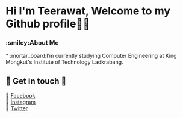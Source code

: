 # Hi I'm Teerawat, Welcome to my Github profile👋:blush:
<h3>:smiley:About Me</h3>
* :mortar_board:I’m currently studying Computer Engineering at King Mongkut's Institute of Technology Ladkrabang.

## :love_letter: Get in touch :love_letter:
:bookmark: [Facebook](https://www.facebook.com/profile.php?id=100003479055098)<br>
:bookmark: [Instagram](https://www.instagram.com/tee.trw_/)<br>
:bookmark: [Twitter](https://twitter.com/djsjabjdkak)<br>

<!--
**Teerawat36167/Teerawat36167** is a ✨ _special_ ✨ repository because its `README.md` (this file) appears on your GitHub profile.

Here are some ideas to get you started:

- 🔭 I’m currently working on ...
- 🌱 I’m currently learning ...
- 👯 I’m looking to collaborate on ...
- 🤔 I’m looking for help with ...
- 💬 Ask me about ...
- 📫 How to reach me: ...
- 😄 Pronouns: ...
- ⚡ Fun fact: ...
-->
